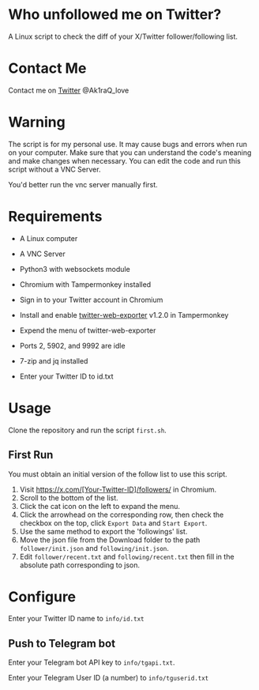 # Who unfollowed me on Twitter?

A Linux script to check the diff of your X/Twitter follower/following list.

# Contact Me

Contact me on [Twitter](https://x.com/Ak1raQ_love) @Ak1raQ_love

# Warning

The script is for my personal use. It may cause bugs and errors when run on your computer. Make sure that you can understand the code's meaning and make changes when necessary.
You can edit the code and run this script without a VNC Server.

You'd better run the vnc server manually first.

# Requirements

- A Linux computer

- A VNC Server

- Python3 with websockets module

- Chromium with Tampermonkey installed

- Sign in to your Twitter account in Chromium

- Install and enable [twitter-web-exporter](https://github.com/prinsss/twitter-web-exporter) v1.2.0 in Tampermonkey

- Expend the menu of twitter-web-exporter

- Ports 2, 5902, and 9992 are idle

- 7-zip and jq installed

- Enter your Twitter ID to id.txt

# Usage

Clone the repository and run the script `first.sh`.

## First Run

You must obtain an initial version of the follow list to use this script.

1. Visit https://x.com/[Your-Twitter-ID]/followers/ in Chromium.
2. Scroll to the bottom of the list.
3. Click the cat icon on the left to expand the menu.
4. Click the arrowhead on the corresponding row, then check the checkbox on the top, click `Export Data` and `Start Export`.
5. Use the same method to export the 'followings' list.
6. Move the json file from the Download folder to the path `follower/init.json` and `following/init.json`.
7. Edit `follower/recent.txt` and `following/recent.txt` then fill in the absolute path corresponding to json.

# Configure

Enter your Twitter ID name to `info/id.txt`

## Push to Telegram bot

Enter your Telegram bot API key to `info/tgapi.txt`.

Enter your Telegram User ID (a number) to `info/tguserid.txt`
